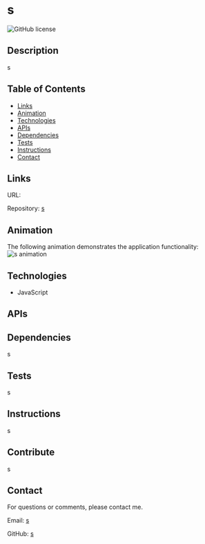 # s
  ![GitHub license](https://img.shields.io/badge/license-MIT-blue.svg)

  ## Description
  s

  ## Table of Contents
  * [Links](#links)
  * [Animation](#animation) 
 * [Technologies](#technologies) 
 * [APIs](#apis)  
  * [Dependencies](#dependencies)
  * [Tests](#tests)
  * [Instructions](#instructions)
  * [Contact](#contact)

  ## Links
  URL: []()

  Repository: [s](s)


  ## Animation
  The following animation demonstrates the application functionality:
  ![s animation](s)

  ## Technologies
 * JavaScript


  ## APIs

  ## Dependencies
  s
  ## Tests
  s
  ## Instructions
  s
  ## Contribute
  s
  ## Contact
  For questions or comments, please contact me.

  Email: [s](s)

  GitHub: [s](https://github.com/s/)

